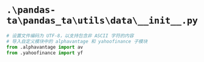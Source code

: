 # `.\pandas-ta\pandas_ta\utils\data\__init__.py`

```py
# 设置文件编码为 UTF-8，以支持包含非 ASCII 字符的内容
# 导入自定义模块中的 alphavantage 和 yahoofinance 子模块
from .alphavantage import av
from .yahoofinance import yf
```